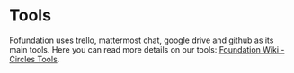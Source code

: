 # Tools 

Fofundation uses trello, mattermost chat, google drive and github as its main tools. 
Here you can read more details on our tools: [Foundation Wiki - Circles Tools](https://github.com/threefoldfoundation/info_foundation/blob/master/docs/collaboration/circles_tools.md).
